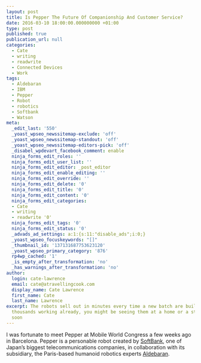 ```yaml
---
layout: post
title: Is Pepper The Future Of Companionship And Customer Service?
date: 2016-03-10 18:00:00.000000000 +01:00
type: post
published: true
publication_url: null
categories:
  - Cate
  - writing
  - readwrite
  - Connected Devices
  - Work
tags:
  - Aldebaran
  - IBM
  - Pepper
  - Robot
  - robotics
  - Softbank
  - Watson
meta:
  _edit_last: '550'
  _yoast_wpseo_newssitemap-exclude: 'off'
  _yoast_wpseo_newssitemap-standout: 'off'
  _yoast_wpseo_newssitemap-editors-pick: 'off'
  _disabel_wpdevart_facebook_comment: enable
  ninja_forms_edit_roles: ''
  ninja_forms_edit_user_list: ''
  ninja_forms_edit_editor: _post_editor
  ninja_forms_edit_enable_editing: ''
  ninja_forms_edit_override: ''
  ninja_forms_edit_delete: '0'
  ninja_forms_edit_title: '0'
  ninja_forms_edit_content: '0'
  ninja_forms_edit_categories:
  - Cate
  - writing
  - readwrite '0'
  ninja_forms_edit_tags: '0'
  ninja_forms_edit_status: '0'
  _advads_ad_settings: a:1:{s:11:"disable_ads";i:0;}
  _yoast_wpseo_focuskeywords: "[]"
  _thumbnail_id: '137131687753623120'
  _yoast_wpseo_primary_category: '876'
  rp4wp_cached: '1'
  _is_empty_after_transformation: 'no'
  _has_warnings_after_transformation: 'no'
author:
  login: cate-lawrence
  email: cate@atravellingcook.com
  display_name: Cate Lawrence
  first_name: Cate
  last_name: Lawrence
excerpt: The robots sell out in minutes every time a new batch are built, and with
  thousands working already, you might be seeing them at a home or a store near you
  soon
---
```


I was fortunate to meet Pepper at Mobile World Congress a few weeks ago
in Barcelona. Pepper is a personable robot created
by [SoftBank](https://www.softbank.jp/), one of Japan’s biggest
telecommunications companies, in collaboration with its subsidiary, the
Paris-based humanoid robotics experts
[Aldebaran](https://www.aldebaran.com/en).
